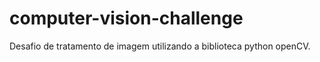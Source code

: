 # computer-vision-challenge

Desafio de tratamento de imagem utilizando a biblioteca python openCV.
